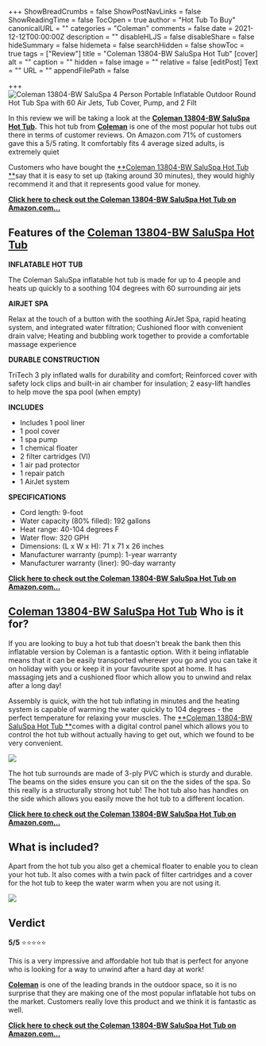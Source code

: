 +++
ShowBreadCrumbs = false
ShowPostNavLinks = false
ShowReadingTime = false
TocOpen = true
author = "Hot Tub To Buy"
canonicalURL = ""
categories = "Coleman"
comments = false
date = 2021-12-12T00:00:00Z
description = ""
disableHLJS = false
disableShare = false
hideSummary = false
hidemeta = false
searchHidden = false
showToc = true
tags = ["Review"]
title = "Coleman 13804-BW SaluSpa Hot Tub"
[cover]
alt = ""
caption = ""
hidden = false
image = ""
relative = false
[editPost]
Text = ""
URL = ""
appendFilePath = false

+++
![Coleman 13804-BW SaluSpa 4 Person Portable Inflatable Outdoor Round Hot Tub Spa with 60 Air Jets, Tub Cover, Pump, and 2 Filt](https://images-na.ssl-images-amazon.com/images/I/51P2JsmtUFS._AC_UL604_SR604,400_.jpg)

In this review we will be taking a look at the [**Coleman 13804-BW SaluSpa Hot Tub**](#)**.**  This hot tub from [**Coleman**](/categories/coleman) is one of the most popular hot tubs out there in terms of customer reviews.  On Amazon.com 71% of customers gave this a 5/5 rating.  It comfortably fits 4 average sized adults, is extremely quiet 

Customers who have bought the  [**Coleman 13804-BW SaluSpa Hot Tub **](#)say that it is easy to set up (taking around 30 minutes), they would highly recommend it and that it represents good value for money.

[**Click here to check out the Coleman 13804-BW SaluSpa Hot Tub on Amazon.com...**](#)

## Features of the  [**Coleman 13804-BW SaluSpa Hot Tub**](#)

**INFLATABLE HOT TUB**

The Coleman SaluSpa inflatable hot tub is made for up to 4 people and heats up quickly to a soothing 104 degrees with 60 surrounding air jets

**AIRJET SPA**

Relax at the touch of a button with the soothing AirJet Spa, rapid heating system, and integrated water filtration; Cushioned floor with convenient drain valve; Heating and bubbling work together to provide a comfortable massage experience

**DURABLE CONSTRUCTION**

TriTech 3 ply inflated walls for durability and comfort; Reinforced cover with safety lock clips and built-in air chamber for insulation; 2 easy-lift handles to help move the spa pool (when empty)

**INCLUDES**

* Includes 1 pool liner
* 1 pool cover
* 1 spa pump
* 1 chemical floater
* 2 filter cartridges (VI)
* 1 air pad protector
* 1 repair patch
* 1 AirJet system

**SPECIFICATIONS**

* Cord length: 9-foot
* Water capacity (80% filled): 192 gallons
* Heat range: 40-104 degrees F
* Water flow: 320 GPH
* Dimensions: (L x W x H): 71 x 71 x 26 inches
* Manufacturer warranty (pump): 1-year warranty
* Manufacturer warranty (liner): 90-day warranty

[**Click here to check out the Coleman 13804-BW SaluSpa Hot Tub on Amazon.com...**](#)

## [**Coleman 13804-BW SaluSpa Hot Tub**](#) **Who is it for?**

If you are looking to buy a hot tub that doesn't break the bank then this inflatable version by Coleman is a fantastic option.  With it being inflatable means that it can be easily transported wherever you go and you can take it on holiday with you or keep it in your favourite spot at home.  It has massaging jets and a cushioned floor which allow you to unwind and relax after a long day!

Assembly is quick, with the hot tub inflating in minutes and the heating system is capable of warming the water quickly to 104 degrees - the perfect temperature for relaxing your muscles.  The  [**Coleman 13804-BW SaluSpa Hot Tub **](#)comes with a digital control panel which allows you to control the hot tub without actually having to get out, which we found to be very convenient.

![](https://m.media-amazon.com/images/I/618+u3HkpZS._AC_SX679_.jpg)

The hot tub surrounds are made of 3-ply PVC which is sturdy and durable.  The beams on the sides ensure you can sit on the the sides of the spa.  So this really is a structurally strong hot tub!  The hot tub also has handles on the side which allows you easily move the hot tub to a different location.

[**Click here to check out the Coleman 13804-BW SaluSpa Hot Tub on Amazon.com...**](#)

## What is included?

Apart from the hot tub you also get a chemical floater to enable you to clean your hot tub.  It also comes with a twin pack of filter cartridges and a cover for the hot tub to keep the water warm when you are not using it.

![](https://m.media-amazon.com/images/I/51BmpA7zZnS._AC_SX679_.jpg)

## Verdict

**5/5** ⭐⭐⭐⭐⭐

This is a very impressive and affordable hot tub that is perfect for anyone who is looking for a way to unwind after a hard day at work!

[**Coleman**](/categories/coleman) is one of the leading brands in the outdoor space, so it is no surprise that they are making one of the most popular inflatable hot tubs on the market.  Customers really love this product and we think it is fantastic as well.

[**Click here to check out the Coleman 13804-BW SaluSpa Hot Tub on Amazon.com...**](#)